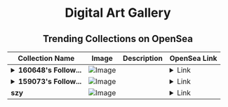 <div align="center">

# Digital Art Gallery

## Trending Collections on OpenSea

| Collection Name                       | Image                                                                                     | Description                       | OpenSea Link                                                                                          |
|---------------------------------------|-------------------------------------------------------------------------------------------|-----------------------------------|--------------------------------------------------------------------------------------------------------|
| **<details><summary>160648's Follow...</summary>160648's Follower</details>** | ![Image](https://i.seadn.io/s/raw/files/19f9f090920392cc3650cbdf4361755b.png?w=500&auto=format?w=200&auto=format) |  | <details><summary>Link</summary>[160648's Follower](https://opensea.io/collection/160648-s-follower)</details> |
| **<details><summary>159073's Follow...</summary>159073's Follower</details>** | ![Image](https://i.seadn.io/s/raw/files/19f9f090920392cc3650cbdf4361755b.png?w=500&auto=format?w=200&auto=format) |  | <details><summary>Link</summary>[159073's Follower](https://opensea.io/collection/159073-s-follower)</details> |
| **szy** | ![Image](https://i.seadn.io/s/raw/files/7dcb5bbeea4dc7f35a279c6cbe822652.png?w=500&auto=format?w=200&auto=format) |  | <details><summary>Link</summary>[szy](https://opensea.io/collection/szy-1)</details> |

</div>